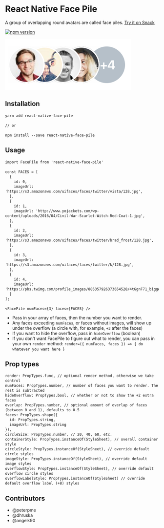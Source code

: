 # React Native Face Pile

A group of overlapping round avatars are called face piles. [Try it on Snack](https://snack.expo.io/@peterpme/react-native-face-pile-example)

[![npm version](https://badge.fury.io/js/react-native-face-pile.svg)](https://badge.fury.io/js/react-native-face-pile)


![Facepile Image](/screenshots/facepile.png)

## Installation

```
yarn add react-native-face-pile

// or

npm install --save react-native-face-pile
```

## Usage

```es6
import FacePile from 'react-native-face-pile'

const FACES = [
  {
    id: 0,
    imageUrl: 'https://s3.amazonaws.com/uifaces/faces/twitter/vista/128.jpg',
  },
  {
    id: 1,
    imageUrl: 'http://www.yojackets.com/wp-content/uploads/2016/04/Civil-War-Scarlet-Witch-Red-Coat-1.jpg',
  },
  {
    id: 2,
    imageUrl: 'https://s3.amazonaws.com/uifaces/faces/twitter/brad_frost/128.jpg',
  },
  {
    id: 3,
    imageUrl: 'https://s3.amazonaws.com/uifaces/faces/twitter/k/128.jpg',
  },
  {
    id: 4,
    imageUrl: 'https://pbs.twimg.com/profile_images/885357926373654528/4tGgnF71_bigger.jpg',
  }
];

<FacePile numFaces={3} faces={FACES} />
```
- Pass in your array of faces, then the number you want to render.
- Any faces exceeding `numFaces`, or faces without images, will show up under the overflow (a circle with, for example, `+3` after the faces)
- If you want to hide the overflow, pass in `hideOverflow` (boolean)
- If you don't want FacePile to figure out what to render, you can pass in your own `render` method:
  `render=({ numFaces, faces }) => { do whatever you want here }`

## Prop types

```es6
render: PropTypes.func, // optional render method, otherwise we take control
numFaces: PropTypes.number, // number of faces you want to render. The rest is subtracted
hideOverflow: PropTypes.bool, // whether or not to show the +2 extra faces
overlap: PropTypes.number, // optional amount of overlap of faces (between 0 and 1), defaults to 0.5
faces: PropTypes.shape({
  id: PropTypes.string,
  imageUrl: PropTypes.string
}),
circleSize: PropTypes.number, // 20, 40, 60, etc.
containerStyle: PropTypes.instanceOf(StyleSheet), // overall container style
circleStyle: PropTypes.instanceOf(StyleSheet), // override default circle styles
imageStyle: PropTypes.instanceOf(StyleSheet), // override default image styles
overflowStyle: PropTypes.instanceOf(StyleSheet), // override default overflow circle styles
overflowLabelStyle: PropTypes.instanceOf(StyleSheet) // override default overflow label (+8) styles
```

## Contributors
- @peterpme
- @dhruska
- @angelk90

